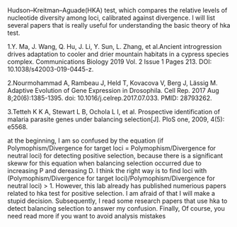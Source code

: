 
Hudson–Kreitman–Aguade(HKA) test, which compares the relative levels of nucleotide diversity among loci, calibrated against divergence.
I will list several papers that is really useful for understanding the basic theory of hka test. 

1.Y. Ma, J. Wang, Q. Hu, J. Li, Y. Sun, L. Zhang, et al.Ancient introgression drives adaptation to cooler and drier mountain habitats in a cypress species complex. Communications Biology 2019 Vol. 2 Issue 1 Pages 213. DOI: 10.1038/s42003-019-0445-z.

2.Nourmohammad A, Rambeau J, Held T, Kovacova V, Berg J, Lässig M. Adaptive Evolution of Gene Expression in Drosophila. Cell Rep. 2017 Aug 8;20(6):1385-1395. doi: 10.1016/j.celrep.2017.07.033. PMID: 28793262.

3.Tetteh K K A, Stewart L B, Ochola L I, et al. Prospective identification of malaria parasite genes under balancing selection[J]. PloS one, 2009, 4(5): e5568.

at the beginning, I am so confused by the equation (if Polymophism/Divergence for target loci = Polymophism/Divergence for neutral loci) for detecting positive selection, because there is a significant skeww for this equation when balancing selection occurred due to increasing P and dereasing D. I think the right way is to find loci with (Polymophism/Divergence for target loci)/Polymophism/Divergence for neutral loci) > 1. However, this lab already has published numerious papers related to hka test for positive selection. I am afraid of that I will make a stupid decision. Subsequently, I read some research papers that use hka to detect balancing selection to answer my confusion. Finally,
Of course, you need read more if you want to avoid analysis mistakes
